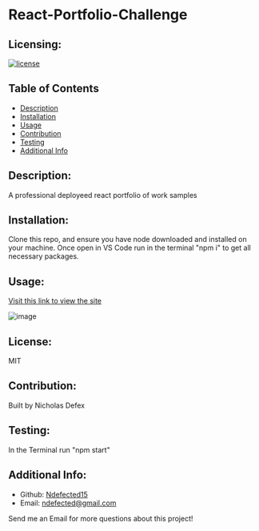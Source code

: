 # React-Portfolio-Challenge

## Licensing:

[![license](https://img.shields.io/badge/license-MIT-blue)](https://shields.io)

## Table of Contents

- [Description](#description)
- [Installation](#installation)
- [Usage](#usage)
- [Contribution](#contribution)
- [Testing](#testing)
- [Additional Info](#additional-info)

## Description:

A professional deployeed react portfolio of work samples

## Installation:

Clone this repo, and ensure you have node downloaded and installed on your machine. Once open in VS Code run in the terminal "npm i" to get all necessary packages.

## Usage:

[Visit this link to view the site](https://ndefected15.github.io/React-Portfolio-Challenge/)

![image](https://user-images.githubusercontent.com/92278942/159574764-a31c0bf0-1313-44ae-b9a7-afb88aa277c6.png)

## License:

MIT

## Contribution:

Built by Nicholas Defex

## Testing:

In the Terminal run "npm start"

## Additional Info:

- Github: [Ndefected15](https://github.com/Ndefected15)
- Email: ndefected@gmail.com

Send me an Email for more questions about this project!
